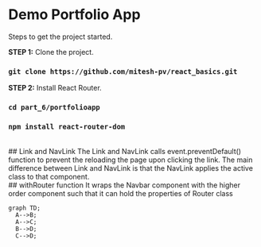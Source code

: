 # Demo Portfolio App

Steps to get the project started.

**STEP 1:** Clone the project. 
### `git clone https://github.com/mitesh-pv/react_basics.git`

**STEP 2:** Install React Router. 
### `cd part_6/portfolioapp`
### `npm install react-router-dom`


</br>
## Link and NavLink
The Link and NavLink calls event.preventDefault() function to prevent the reloading the page upon clicking the link.
The main difference between Link and NavLink is that the NavLink applies the active class to that component.

</br>
## withRouter function 
It wraps the Navbar component with the higher order component such that it can hold the properties of Router class

```mermaid
graph TD;
  A-->B;
  A-->C;
  B-->D;
  C-->D;
```
